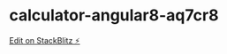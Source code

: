 # calculator-angular8-aq7cr8

[Edit on StackBlitz ⚡️](https://stackblitz.com/edit/calculator-angular8-aq7cr8)